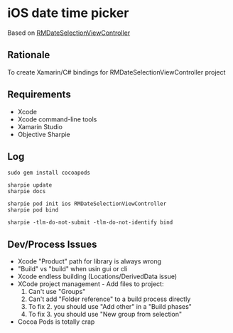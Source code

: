 iOS date time picker
====================
Based on [RMDateSelectionViewController](https://github.com/CooperRS/RMDateSelectionViewController)

## Rationale
To create Xamarin/C# bindings for RMDateSelectionViewController project


## Requirements
 - Xcode
 - Xcode command-line tools
 - Xamarin Studio
 - Objective Sharpie

## Log
    sudo gem install cocoapods

    sharpie update
    sharpie docs

    sharpie pod init ios RMDateSelectionViewController
    sharpie pod bind

    sharpie -tlm-do-not-submit -tlm-do-not-identify bind

## Dev/Process Issues
 - Xcode "Product" path for library is always wrong
 - "Build" vs "build" when usin gui or cli
 - Xcode endless building (Locations/DerivedData issue)
 - XCode project management - Add files to project:
   1. Can't use "Groups"
   2. Can't add "Folder reference" to a build process directly
   3. To fix 2. you should use "Add other" in a "Build phases"
   4. To fix 3. you should use "New group from selection"
 - Cocoa Pods is totally crap
